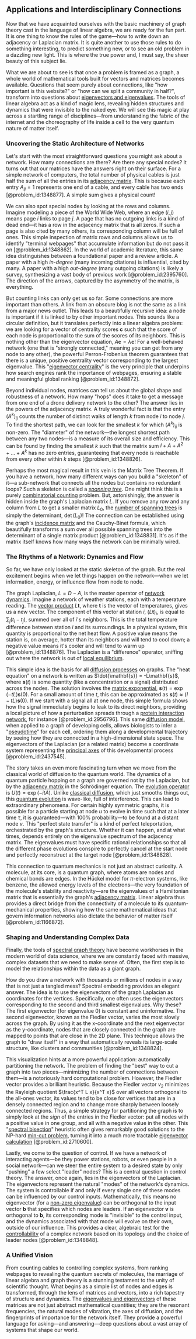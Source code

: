 ## Applications and Interdisciplinary Connections

Now that we have acquainted ourselves with the basic machinery of graph theory cast in the language of linear algebra, we are ready for the fun part. It is one thing to know the rules of the game—how to write down an adjacency or Laplacian matrix. It is quite another to use those rules to do something interesting, to predict something new, or to see an old problem in a dazzling new light. This is where the true power and, I must say, the sheer beauty of this subject lie.

What we are about to see is that once a problem is framed as a graph, a whole world of mathematical tools built for vectors and matrices becomes available. Questions that seem purely about connections, like "how important is this website?" or "how can we split a community in half?", transform into questions about [eigenvectors and eigenvalues](@article_id:138128). The tools of linear algebra act as a kind of magic lens, revealing hidden structures and dynamics that were invisible to the naked eye. We will see this magic at play across a startling range of disciplines—from understanding the fabric of the internet and the choreography of life inside a cell to the very quantum nature of matter itself.

### Uncovering the Static Architecture of Networks

Let's start with the most straightforward questions you might ask about a network. How many connections are there? Are there any special nodes? It turns out that our matrices have the answers right on their surface. For a simple network of computers, the total number of physical cables is just half the sum of all the entries in its [adjacency matrix](@article_id:150516). This is because each entry $A_{ij}=1$ represents one end of a cable, and every cable has two ends [@problem_id:1348877]. A simple sum gives a physical count!

We can also spot special nodes by looking at the rows and columns. Imagine modeling a piece of the World Wide Web, where an edge $(i, j)$ means page $i$ links to page $j$. A page that has no outgoing links is a kind of dead end—it has a row in the adjacency matrix that is all zeros. If such a page is also cited by many others, its corresponding column will be full of ones. This simple inspection of matrix rows and columns allows us to identify "terminal webpages" that accumulate information but do not pass it on [@problem_id:1348862]. In the world of academic literature, this same idea distinguishes between a foundational paper and a review article. A paper with a high *in-degree* (many incoming citations) is influential, cited by many. A paper with a high *out-degree* (many outgoing citations) is likely a survey, synthesizing a vast body of previous work [@problem_id:2395760]. The direction of the arrows, captured by the asymmetry of the matrix, is everything.

But counting links can only get us so far. Some connections are more important than others. A link from an obscure blog is not the same as a link from a major news outlet. This leads to a beautifully recursive idea: a node is important if it is linked to by other important nodes. This sounds like a circular definition, but it translates perfectly into a linear algebra problem: we are looking for a vector of centrality scores $\mathbf{c}$ such that the score of each node is proportional to the sum of the scores of its neighbors. This is nothing other than the eigenvector equation, $A\mathbf{c} = \lambda\mathbf{c}$! For a well-behaved network (one that is "strongly connected," meaning you can get from any node to any other), the powerful Perron-Frobenius theorem guarantees that there is a unique, positive centrality vector corresponding to the largest eigenvalue. This "[eigenvector centrality](@article_id:155042)" is the very principle that underpins how search engines rank the importance of webpages, ensuring a stable and meaningful global ranking [@problem_id:1348872].

Beyond individual nodes, matrices can tell us about the global shape and robustness of a network. How many "hops" does it take to get a message from one end of a drone delivery network to the other? The answer lies in the powers of the adjacency matrix. A truly wonderful fact is that the entry $(A^k)_{ij}$ counts the number of distinct walks of length $k$ from node $i$ to node $j$. To find the shortest path, we can look for the smallest $k$ for which $(A^k)_{ij}$ is non-zero. The "diameter" of the network—the longest shortest path between any two nodes—is a measure of its overall size and efficiency. This can be found by finding the smallest $k$ such that the matrix sum $I + A + A^2 + \dots + A^k$ has no zero entries, guaranteeing that every node is reachable from every other within $k$ steps [@problem_id:1348826].

Perhaps the most magical result in this vein is the Matrix Tree Theorem. If you have a network, how many different ways can you build a "skeleton" of it—a sub-network that connects all the nodes but contains no redundant loops? Such a skeleton is called a *[spanning tree](@article_id:262111)*. One might think this is a purely [combinatorial counting](@article_id:140592) problem. But, astonishingly, the answer is hidden inside the graph's Laplacian matrix $L$. If you remove any row and any column from $L$ to get a smaller matrix $L_0$, the [number of spanning trees](@article_id:265224) is simply the determinant, $\det(L_0)$! The connection can be established using the graph's [incidence matrix](@article_id:263189) and the Cauchy-Binet formula, which beautifully transforms a sum over all possible spanning trees into the determinant of a single matrix product [@problem_id:1348831]. It's as if the matrix itself knows how many ways the network can be minimally wired.

### The Rhythms of a Network: Dynamics and Flow

So far, we have only looked at the static skeleton of the graph. But the real excitement begins when we let things happen *on* the network—when we let information, energy, or influence flow from node to node.

The graph Laplacian, $L = D - A$, is the master operator of [network dynamics](@article_id:267826). Imagine a network of weather stations, each with a temperature reading. The [vector product](@article_id:156178) $L\mathbf{t}$, where $\mathbf{t}$ is the vector of temperatures, gives us a new vector. The component of this vector at station $i$, $(L\mathbf{t})_i$, is equal to $\sum_j (t_i - t_j)$, summed over all of $i$'s neighbors. This is the total temperature difference between station $i$ and its surroundings. In a physical system, this quantity is proportional to the net heat flow. A positive value means the station is, on average, hotter than its neighbors and will tend to cool down; a negative value means it's cooler and will tend to warm up [@problem_id:1348876]. The Laplacian is a "difference" operator, sniffing out where the network is out of [local equilibrium](@article_id:155801).

This simple idea is the basis for all [diffusion processes](@article_id:170202) on graphs. The "heat equation" on a network is written as $\dot{\mathbf{s}} = -L\mathbf{s}$, where $\mathbf{s}(t)$ is some quantity (like a concentration or a signal) distributed across the nodes. The solution involves the [matrix exponential](@article_id:138853), $\mathbf{s}(t) = \exp(-tL)\mathbf{s}(0)$. For a small amount of time $t$, this can be approximated as $\mathbf{s}(t) \approx (I - tL)\mathbf{s}(0)$. If we start with a signal all at one node, this simple formula shows how the signal immediately begins to leak to its direct neighbors, providing a local picture of how a perturbation spreads through a [protein interaction network](@article_id:260655), for instance [@problem_id:2956796]. This same [diffusion model](@article_id:273179), when applied to a graph of developing cells, allows biologists to infer a "[pseudotime](@article_id:261869)" for each cell, ordering them along a developmental trajectory by seeing how they are connected in a high-dimensional state space. The eigenvectors of the Laplacian (or a related matrix) become a coordinate system representing the [principal axes](@article_id:172197) of this developmental process [@problem_id:2437545].

The story takes an even more fascinating turn when we move from the classical world of diffusion to the quantum world. The dynamics of a quantum particle hopping on a graph are governed not by the Laplacian, but by the [adjacency matrix](@article_id:150516) in the Schrödinger equation. The [evolution operator](@article_id:182134) is $U(t) = \exp(-itA)$. Unlike [classical diffusion](@article_id:196509), which just smooths things out, this [quantum evolution](@article_id:197752) is wave-like, full of interference. This can lead to extraordinary phenomena. For certain highly symmetric graphs, it is possible for a particle starting at node $u$ to evolve in time such that at a later time $\tau$, it is guaranteed—with 100% probability—to be found at a distant node $v$. This "perfect state transfer" is a kind of perfect teleportation, orchestrated by the graph's structure. Whether it can happen, and at what times, depends entirely on the eigenvalue spectrum of the adjacency matrix. The eigenvalues must have specific rational relationships so that all the different phase evolutions conspire to perfectly cancel at the start node and perfectly reconstruct at the target node [@problem_id:1348828].

This connection to quantum mechanics is not just an abstract curiosity. A molecule, at its core, is a quantum graph, where atoms are nodes and chemical bonds are edges. In the Hückel model for $\pi$-electron systems, like benzene, the allowed energy levels of the electrons—the very foundation of the molecule's stability and reactivity—are the eigenvalues of a Hamiltonian matrix that is essentially the graph's [adjacency matrix](@article_id:150516). Linear algebra thus provides a direct bridge from the connectivity of a molecule to its quantum-mechanical properties, showing how the same mathematical ideas that govern information networks also dictate the behavior of matter itself [@problem_id:1166872].

### Shaping and Understanding Complex Data

Finally, the tools of [spectral graph theory](@article_id:149904) have become workhorses in the modern world of data science, where we are constantly faced with massive, complex datasets that we need to make sense of. Often, the first step is to model the relationships within the data as a giant graph.

How do you draw a network with thousands or millions of nodes in a way that is not just a tangled mess? Spectral embedding provides an elegant answer. The idea is to use the eigenvectors of the graph Laplacian as coordinates for the vertices. Specifically, one often uses the eigenvectors corresponding to the second and third smallest eigenvalues. Why these? The first eigenvector (for eigenvalue 0) is constant and uninformative. The second eigenvector, known as the Fiedler vector, varies the most slowly across the graph. By using it as the x-coordinate and the next eigenvector as the y-coordinate, nodes that are closely connected in the graph are mapped to points that are close in the 2D plane. This technique allows the graph to "draw itself" in a way that automatically reveals its large-scale structure, like clusters and communities [@problem_id:1348824].

This visualization hints at a more powerful application: automatically partitioning the network. The problem of finding the "best" way to cut a graph into two pieces—minimizing the number of connections between them—is a notoriously hard computational problem. However, the Fiedler vector provides a brilliant heuristic. Because the Fiedler vector $v_2$ minimizes the Rayleigh quotient $\frac{x^T L x}{x^T x}$ over all vectors orthogonal to the all-ones vector, its values tend to be close for vertices that are in a densely connected region and to change more sharply between loosely connected regions. Thus, a simple strategy for partitioning the graph is to simply look at the *sign* of the entries in the Fiedler vector: put all nodes with a positive value in one group, and all with a negative value in the other. This "[spectral bisection](@article_id:173014)" heuristic often gives remarkably good solutions to the NP-hard [min-cut problem](@article_id:275160), turning it into a much more tractable [eigenvector calculation](@article_id:170390) [@problem_id:2710600].

Lastly, we come to the question of control. If we have a network of interacting agents—be they power stations, robots, or even people in a social network—can we steer the entire system to a desired state by only "pushing" a few select "leader" nodes? This is a central question in control theory. The answer, once again, lies in the eigenvectors of the Laplacian. The eigenvectors represent the natural "modes" of the network's dynamics. The system is controllable if and only if every single one of these modes can be influenced by our control inputs. Mathematically, this means no eigenvector (for a [non-zero eigenvalue](@article_id:269774)) can be orthogonal to the input vector $\mathbf{b}$ that specifies which nodes are leaders. If an eigenvector $\mathbf{v}$ is orthogonal to $\mathbf{b}$, its corresponding mode is "invisible" to the control input, and the dynamics associated with that mode will evolve on their own, outside of our influence. This provides a clear, algebraic test for the [controllability](@article_id:147908) of a complex network based on its topology and the choice of leader nodes [@problem_id:1348848].

### A Unified Vision

From counting cables to controlling complex systems, from ranking webpages to revealing the quantum secrets of molecules, the marriage of linear algebra and graph theory is a stunning testament to the unity of scientific thought. What begins as a simple list of nodes and edges is transformed, through the lens of matrices and vectors, into a rich tapestry of structure and dynamics. The [eigenvalues and eigenvectors](@article_id:138314) of these matrices are not just abstract mathematical quantities; they are the resonant frequencies, the natural modes of vibration, the axes of diffusion, and the fingerprints of importance for the network itself. They provide a powerful language for asking—and answering—deep questions about a vast array of systems that shape our world.